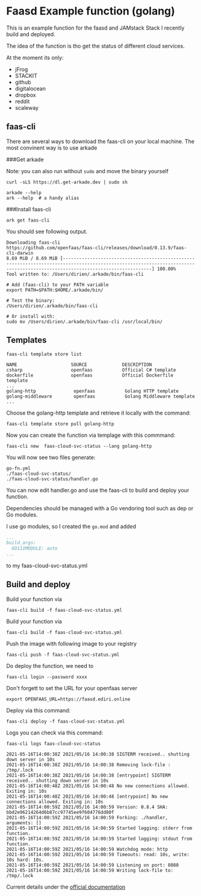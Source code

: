 # Faasd Example function (golang)
This is an example function for the faasd and JAMstack Stack I recently build and deployed.

The idea of the function is tho get the status of different cloud services.

At the moment its only:

- jFrog
- STACKIT
- github
- digitalocean
- dropbox
- reddit
- scaleway

## faas-cli

There are several ways to download the faas-cli on your local machine. The most convinent way is to use arkade

###Get arkade

Note: you can also run without `sudo` and move the binary yourself

```shell
curl -sLS https://dl.get-arkade.dev | sudo sh

arkade --help
ark --help  # a handy alias
```

###Install faas-cli

```shell
ark get faas-cli
```

You should see following output.

```shell
Downloading faas-cli
https://github.com/openfaas/faas-cli/releases/download/0.13.9/faas-cli-darwin
8.69 MiB / 8.69 MiB [-----------------------------------------------------------------------------------------------------------------------------------------------------------------------------] 100.00%
Tool written to: /Users/dirien/.arkade/bin/faas-cli

# Add (faas-cli) to your PATH variable
export PATH=$PATH:$HOME/.arkade/bin/

# Test the binary:
/Users/dirien/.arkade/bin/faas-cli

# Or install with:
sudo mv /Users/dirien/.arkade/bin/faas-cli /usr/local/bin/
```

## Templates

```shell
faas-cli template store list

NAME                    SOURCE             DESCRIPTION
csharp                  openfaas           Official C# template
dockerfile              openfaas           Official Dockerfile template
...
golang-http              openfaas           Golang HTTP template
golang-middleware        openfaas           Golang Middleware template
...
```

Choose the golang-http template and retrieve it locally with the command:

```shell
faas-cli template store pull golang-http
```

Now you can create the function via templage with this commmand:

```shell
faas-cli new  faas-cloud-svc-status --lang golang-http
```

You will now see two files generate:

```shell
go-fn.yml
./faas-cloud-svc-status/
./faas-cloud-svc-status/handler.go
```

You can now edit handler.go and use the faas-cli to build and deploy your function.

Dependencies should be managed with a Go vendoring tool such as dep or Go modules.

I use go modules, so I created the `go.mod` and added 

```yaml
...
build_args:
  GO111MODULE: auto
...
```
to my faas-cloud-svc-status.yml

## Build and deploy

Build your function via

```shell
faas-cli build -f faas-cloud-svc-status.yml
```

Build your function via

```shell
faas-cli build -f faas-cloud-svc-status.yml
```

Push the image with following image to your registry

```shell
faas-cli push -f faas-cloud-svc-status.yml
```

Do deploy the function, we need to

```shell
faas-cli login --password xxxx
```

Don't forgett to set the URL for your openfaas server

```shell
export OPENFAAS_URL=https://faasd.ediri.online
```

Deploy via this command:

```shell
faas-cli deploy -f faas-cloud-svc-status.yml
```

Logs you can check via this command:

```shell
faas-cli logs faas-cloud-svc-status

2021-05-16T14:00:38Z 2021/05/16 14:00:38 SIGTERM received.. shutting down server in 10s
2021-05-16T14:00:38Z 2021/05/16 14:00:38 Removing lock-file : /tmp/.lock
2021-05-16T14:00:38Z 2021/05/16 14:00:38 [entrypoint] SIGTERM received.. shutting down server in 10s
2021-05-16T14:00:48Z 2021/05/16 14:00:48 No new connections allowed. Exiting in: 10s
2021-05-16T14:00:48Z 2021/05/16 14:00:48 [entrypoint] No new connections allowed. Exiting in: 10s
2021-05-16T14:00:59Z 2021/05/16 14:00:59 Version: 0.8.4 SHA: bbd2e96214264d6b87cc97745ee9f604776dd80f
2021-05-16T14:00:59Z 2021/05/16 14:00:59 Forking: ./handler, arguments: []
2021-05-16T14:00:59Z 2021/05/16 14:00:59 Started logging: stderr from function.
2021-05-16T14:00:59Z 2021/05/16 14:00:59 Started logging: stdout from function.
2021-05-16T14:00:59Z 2021/05/16 14:00:59 Watchdog mode: http
2021-05-16T14:00:59Z 2021/05/16 14:00:59 Timeouts: read: 10s, write: 10s hard: 10s.
2021-05-16T14:00:59Z 2021/05/16 14:00:59 Listening on port: 8080
2021-05-16T14:00:59Z 2021/05/16 14:00:59 Writing lock-file to: /tmp/.lock
```

Current details under the [official documentation](https://docs.openfaas.com/cli/templates/)